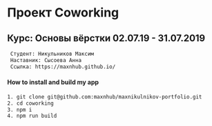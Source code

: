 # Проект Coworking

##  Курс: Основы вёрстки 02.07.19 - 31.07.2019

```sh
 Студент: Никульников Максим
 Наставник: Сысоева Анна
 Ссылка: https://maxnhub.github.io/
```

#### How to install and build my app

```sh
1. git clone git@github.com:maxnhub/maxnikulnikov-portfolio.git
2. cd coworking
3. npm i
4. npm run build
```
